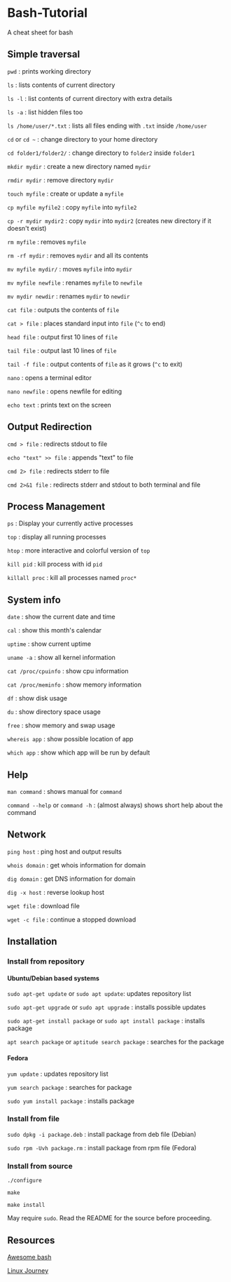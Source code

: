 # Bash-Tutorial
A cheat sheet for bash


## Simple traversal 


`pwd` : prints working directory

`ls` : lists contents of current directory

`ls -l` : list contents of current directory with extra details

`ls -a` : list hidden files too

`ls /home/user/*.txt` : lists all files ending with `.txt` inside `/home/user`


`cd` or `cd ~` : change directory to your home directory

`cd folder1/folder2/` : change directory to `folder2` inside `folder1`


`mkdir mydir` : create a new directory named `mydir`

`rmdir mydir` : remove directory `mydir`


`touch myfile` : create or update a `myfile`


`cp myfile myfile2` : copy `myfile` into `myfile2`

`cp -r mydir mydir2` : copy `mydir` into `mydir2` (creates new directory if it doesn't exist)


`rm myfile` : removes `myfile`

`rm -rf mydir` : removes `mydir` and all its contents


`mv myfile mydir/` : moves `myfile` into `mydir`

`mv myfile newfile` : renames `myfile` to `newfile`

`mv mydir newdir` : renames `mydir` to `newdir`


`cat file` : outputs the contents of `file`

`cat > file` : places standard input into `file` (`^c` to end)

`head file` : output first 10 lines of `file`

`tail file` : output last 10 lines of `file`

`tail -f file` : output contents of `file` as it grows (`^c` to exit)


`nano` : opens a terminal editor

`nano newfile` : opens newfile for editing

`echo text` : prints text on the screen


## Output Redirection

`cmd > file` : redirects stdout to file

`echo "text" >> file` : appends "text" to file

`cmd 2> file` : redirects stderr to file

`cmd 2>&1 file` : redirects stderr and stdout to both terminal and file


## Process Management

`ps` : Display your currently active processes

`top` : display all running processes

`htop` : more interactive and colorful version of `top`

`kill pid` : kill process with id `pid`

`killall proc` : kill all processes named `proc*`


## System info

`date` : show the current date and time

`cal` : show this month's calendar

`uptime` : show current uptime

`uname -a` : show all kernel information

`cat /proc/cpuinfo` : show cpu information

`cat /proc/meminfo` : show memory information

`df` : show disk usage

`du` : show directory space usage

`free` : show memory and swap usage

`whereis app` : show possible location of app

`which app` : show which app will be run by default


## Help

`man command` : shows manual for `command`

`command --help` or `command -h` : (almost always) shows short help about the command


## Network

`ping host` : ping host and output results

`whois domain` : get whois information for domain

`dig domain` : get DNS information for domain

`dig -x host` : reverse lookup host

`wget file` : download file

`wget -c file` : continue a stopped download


## Installation

### Install from repository

#### Ubuntu/Debian based systems

`sudo apt-get update` or `sudo apt update`: updates repository list

`sudo apt-get upgrade` or `sudo apt upgrade` : installs possible updates

`sudo apt-get install package` or `sudo apt install package` : installs package

`apt search package` or `aptitude search package` : searches for the package

#### Fedora

`yum update` : updates repository list

`yum search package` : searches for package

`sudo yum install package` : installs package


### Install from file

`sudo dpkg -i package.deb` : install package from deb file (Debian)

`sudo rpm -Uvh package.rm` : install package from rpm file (Fedora)

### Install from source

`./configure`

`make`

`make install` 

May require `sudo`. Read the README for the source before proceeding.


## Resources

[Awesome bash](https://github.com/awesome-lists/awesome-bash)

[Linux Journey](https://linuxjourney.com/)
